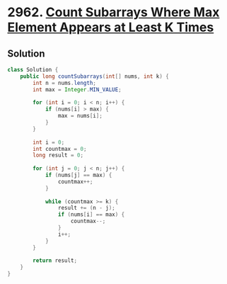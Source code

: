 # 2962. [Count Subarrays Where Max Element Appears at Least K Times](https://leetcode.com/problems/count-subarrays-where-max-element-appears-at-least-k-times/description/?envType=daily-question&envId=2025-04-29)

## Solution

```java
class Solution {
    public long countSubarrays(int[] nums, int k) {
        int n = nums.length;
        int max = Integer.MIN_VALUE;
        
        for (int i = 0; i < n; i++) {
            if (nums[i] > max) {
                max = nums[i];
            }
        }
        
        int i = 0;
        int countmax = 0;
        long result = 0;
        
        for (int j = 0; j < n; j++) {
            if (nums[j] == max) {
                countmax++;
            }
            
            while (countmax >= k) {
                result += (n - j);
                if (nums[i] == max) {
                    countmax--;
                }
                i++;
            }
        }
        
        return result;
    }
}
```
